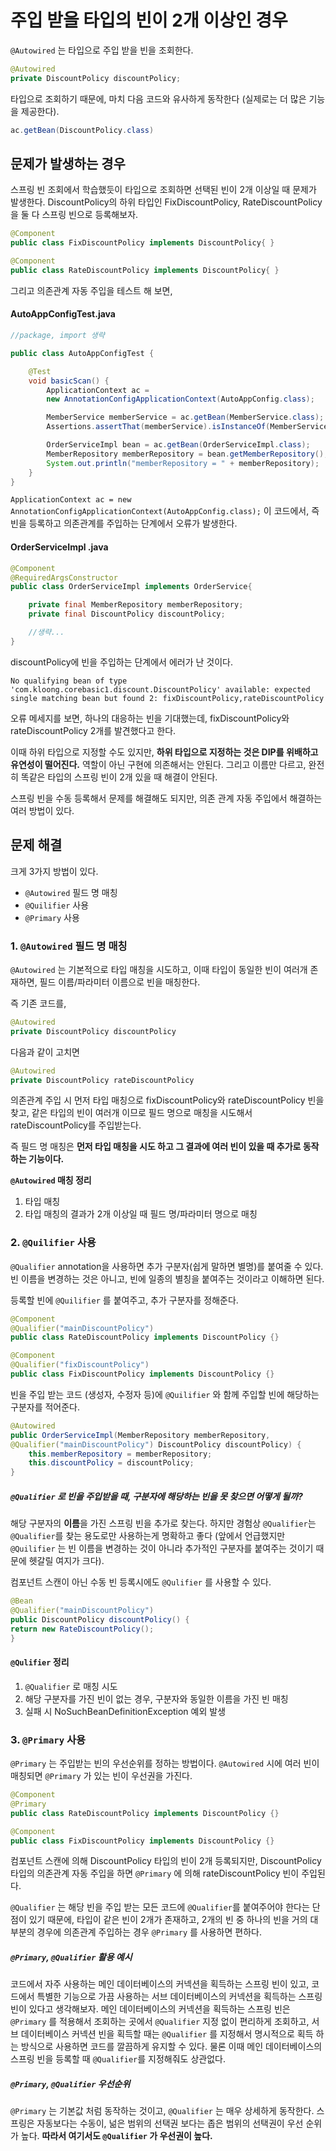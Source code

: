 # 주입 받을 타입의 빈이 2개 이상인 경우
`@Autowired` 는 타입으로 주입 받을 빈을 조회한다.

```Java
@Autowired
private DiscountPolicy discountPolicy;
```

타입으로 조회하기 때문에, 마치 다음 코드와 유사하게 동작한다 (실제로는 더 많은 기능을 제공한다).
```Java
ac.getBean(DiscountPolicy.class)
```

## 문제가 발생하는 경우
스프링 빈 조회에서 학습했듯이 타입으로 조회하면 선택된 빈이 2개 이상일 때 문제가 발생한다. DiscountPolicy의 하위 타입인 FixDiscountPolicy, RateDiscountPolicy을 둘 다 스프링 빈으로 등록해보자.

```Java
@Component
public class FixDiscountPolicy implements DiscountPolicy{ }
```

```Java
@Component
public class RateDiscountPolicy implements DiscountPolicy{ }
```

그리고 의존관계 자동 주입을 테스트 해 보면,

#### AutoAppConfigTest.java
```Java
//package, import 생략

public class AutoAppConfigTest {

    @Test
    void basicScan() {
        ApplicationContext ac =
        new AnnotationConfigApplicationContext(AutoAppConfig.class);

        MemberService memberService = ac.getBean(MemberService.class);
        Assertions.assertThat(memberService).isInstanceOf(MemberServiceImpl.class);

        OrderServiceImpl bean = ac.getBean(OrderServiceImpl.class);
        MemberRepository memberRepository = bean.getMemberRepository();
        System.out.println("memberRepository = " + memberRepository);
    }
}
```

`ApplicationContext ac = new AnnotationConfigApplicationContext(AutoAppConfig.class);` 이 코드에서, 즉 빈을 등록하고 의존관계를 주입하는 단계에서 오류가 발생한다.

#### OrderServiceImpl .java
```Java
@Component
@RequiredArgsConstructor
public class OrderServiceImpl implements OrderService{

    private final MemberRepository memberRepository;
    private final DiscountPolicy discountPolicy;

	//생략...
}
```

discountPolicy에 빈을 주입하는 단계에서 에러가 난 것이다.

```text
No qualifying bean of type 'com.kloong.corebasic1.discount.DiscountPolicy' available: expected single matching bean but found 2: fixDiscountPolicy,rateDiscountPolicy
```

오류 메세지를 보면, 하나의 대응하는 빈을 기대했는데, fixDiscountPolicy와 rateDiscountPolicy 2개를 발견했다고 한다.

이때 하위 타입으로 지정할 수도 있지만, **하위 타입으로 지정하는 것은 DIP를 위배하고 유연성이 떨어진다.** 역할이 아닌 구현에 의존해서는 안된다. 그리고 이름만 다르고, 완전히 똑같은 타입의 스프링 빈이 2개 있을 때 해결이 안된다.

스프링 빈을 수동 등록해서 문제를 해결해도 되지만, 의존 관계 자동 주입에서 해결하는 여러 방법이 있다.


## 문제 해결
크게 3가지 방법이 있다.
- `@Autowired` 필드 명 매칭
- `@Quilifier` 사용
- `@Primary` 사용

### 1. `@Autowired` 필드 명 매칭
`@Autowired` 는 기본적으로 타입 매칭을 시도하고, 이때 타입이 동일한 빈이 여러개 존재하면, 필드 이름/파라미터 이름으로 빈을 매칭한다.

즉 기존 코드를,
```Java
@Autowired
private DiscountPolicy discountPolicy
```

다음과 같이 고치면
```Java
@Autowired
private DiscountPolicy rateDiscountPolicy
```

의존관계 주입 시 먼저 타입 매칭으로 fixDiscountPolicy와 rateDiscountPolicy 빈을 찾고, 같은 타입의 빈이 여러개 이므로 필드 명으로 매칭을 시도해서 rateDiscountPolicy를 주입받는다.

즉 필드 명 매칭은 **먼저 타입 매칭을 시도 하고 그 결과에 여러 빈이 있을 때 추가로 동작하는 기능이다.**

**`@Autowired` 매칭 정리**
1. 타입 매칭
2. 타입 매칭의 결과가 2개 이상일 때 필드 명/파라미터 명으로 매칭


### 2. `@Quilifier`  사용
`@Qualifier`  annotation을 사용하면 추가 구분자(쉽게 말하면 별명)를 붙여줄 수 있다. 빈 이름을 변경하는 것은 아니고, 빈에 일종의 별칭을 붙여주는 것이라고 이해하면 된다.

등록할 빈에 `@Quilifier` 를 붙여주고, 추가 구분자를 정해준다.

```Java
@Component
@Qualifier("mainDiscountPolicy")
public class RateDiscountPolicy implements DiscountPolicy {}
```

```Java
@Component
@Qualifier("fixDiscountPolicy")
public class FixDiscountPolicy implements DiscountPolicy {}
```

빈을 주입 받는 코드 (생성자, 수정자 등)에 `@Quilifier` 와 함께 주입할 빈에 해당하는 구분자를 적어준다.

```Java
@Autowired
public OrderServiceImpl(MemberRepository memberRepository,
@Qualifier("mainDiscountPolicy") DiscountPolicy discountPolicy) {
	this.memberRepository = memberRepository;
	this.discountPolicy = discountPolicy;
}
```

##### `@Qualifier` 로 빈을 주입받을 때, 구분자에 해당하는 빈을 못 찾으면 어떻게 될까?
해당 구분자의 **이름**을 가진 스프링 빈을 추가로 찾는다. 하지만 경험상 `@Qualifier`는 `@Qualifier`를 찾는 용도로만 사용하는게 명확하고 좋다 (앞에서 언급했지만 `@Quilifier` 는 빈 이름을 변경하는 것이 아니라 추가적인 구분자를 붙여주는 것이기 때문에 헷갈릴 여지가 크다).

컴포넌트 스캔이 아닌 수동 빈 등록시에도 `@Qulifier` 를 사용할 수 있다.

```Java
@Bean
@Qualifier("mainDiscountPolicy")
public DiscountPolicy discountPolicy() {
return new RateDiscountPolicy();
}
```

#### `@Qulifier` 정리
1. `@Qualifier` 로 매칭 시도
2. 해당 구분자를 가진 빈이 없는 경우, 구분자와 동일한 이름을 가진 빈 매칭
3. 실패 시 NoSuchBeanDefinitionException 예외 발생


### 3. `@Primary` 사용
`@Primary` 는 주입받는 빈의 우선순위를 정하는 방법이다. `@Autowired` 시에 여러 빈이 매칭되면 `@Primary` 가 있는 빈이 우선권을 가진다.

```Java
@Component
@Primary
public class RateDiscountPolicy implements DiscountPolicy {}

@Component
public class FixDiscountPolicy implements DiscountPolicy {}
```

컴포넌트 스캔에 의해 DiscountPolicy 타입의 빈이 2개 등록되지만, DiscountPolicy 타입의 의존관계 자동 주입을 하면 `@Primary` 에 의해 rateDiscountPolicy 빈이 주입된다.

`@Qualifier` 는 해당 빈을 주입 받는 모든 코드에 `@Qualifier`를 붙여주어야 한다는 단점이 있기 때문에, 타입이 같은 빈이 2개가 존재하고, 2개의 빈 중 하나의 빈을 거의 대부분의 경우에 의존관계 주입하는 경우 `@Primary` 를 사용하면 편하다.

##### `@Primary`, `@Qualifier` 활용 예시
코드에서 자주 사용하는 메인 데이터베이스의 커넥션을 획득하는 스프링 빈이 있고, 코드에서 특별한 기능으로 가끔 사용하는 서브 데이터베이스의 커넥션을 획득하는 스프링 빈이 있다고 생각해보자. 메인
데이터베이스의 커넥션을 획득하는 스프링 빈은 `@Primary` 를 적용해서 조회하는 곳에서 `@Qualifier` 지정 없이 편리하게 조회하고, 서브 데이터베이스 커넥션 빈을 획득할 때는 `@Qualifier` 를 지정해서 명시적으로 획득 하는 방식으로 사용하면 코드를 깔끔하게 유지할 수 있다. 물론 이때 메인 데이터베이스의 스프링 빈을 등록할 때 `@Qualifier`를 지정해줘도 상관없다.

##### `@Primary`, `@Qualifier` 우선순위
`@Primary` 는 기본값 처럼 동작하는 것이고, `@Qualifier` 는 매우 상세하게 동작한다. 스프링은 자동보다는 수동이, 넒은 범위의 선택권 보다는 좁은 범위의 선택권이 우선 순위가 높다. **따라서 여기서도 `@Qualifier` 가 우선권이 높다.**

